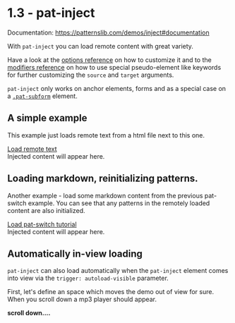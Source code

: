 # 1.3 - pat-inject

Documentation: https://patternslib.com/demos/inject#documentation

With ``pat-inject`` you can load remote content with great variety.

Have a look at the [options reference](https://patternslib.com/demos/inject#optionsreference) on how to customize it and to the [modifiers reference](https://patternslib.com/demos/inject#modifiers) on how to use special pseudo-element like keywords for further customizing the ``source`` and ``target`` arguments.

``pat-inject`` only works on anchor elements, forms and as a special case on a [``.pat-subform``](https://patternslib.com/demos/subform) element.


## A simple example

This example just loads remote text from a html file next to this one.

<div
  class="pat-clone"
  data-pat-clone="
    trigger-behaviour: auto;
    clone-behaviour: escape;
    clone-wrapper: #code-template;
  ">
<div>
  <a href="/1.03/inject-text.html"
      class="pat-inject"
      data-pat-inject="source: #text; target: #target-1">Load remote text</a>
  <div id="target-1">Injected content will appear here.</div>
</div>
</div>


## Loading markdown, reinitializing patterns.

Another example - load some markdown content from the previous pat-switch example.
You can see that any patterns in the remotely loaded content are also initialized.

<div
  class="pat-clone"
  data-pat-clone="
    trigger-behaviour: auto;
    clone-behaviour: escape;
    clone-wrapper: #code-template;
  ">
<div>
  <a href="/1.02/index.md"
      class="pat-inject"
      data-pat-inject="target: #target-2">Load pat-switch tutorial</a>
  <div id="target-2">Injected content will appear here.</div>
</div>
</div>


## Automatically in-view loading

``pat-inject`` can also load automatically when the ``pat-inject`` element comes into view via the ``trigger: autoload-visible`` parameter.

First, let's define an space which moves the demo out of view for sure.
When you scroll down a mp3 player should appear.

<strong>scroll down....</strong>

<div>
  <div style="height: 100vh"></div>
</div>

Now, let's initialize.

We use the special argument ``features: load-inline-script`` here.
This loads scripts defined in the external file.
For security reasons, this is not enabled by default.

TODO: check above statement, coordinate if we can leave ``load-inline-script`` in ``pat-inject``.

<div
  class="pat-clone"
  data-pat-clone="
    trigger-behaviour: auto;
    clone-behaviour: escape;
    clone-wrapper: #code-template;
  ">
<div>
  <a href="/1.03/wavesurfer.html"
      class="pat-inject"
      data-pat-inject="
        trigger: autoload-visible;
        source: body;
        target: self::element;
        features: load-inline-script">Load wavesurfer.js demo</a>
</div>
</div>


## A like button with pat-inject enabled forms

pat-inject on forms turn them into ajax based forms the values are submitted via ajax.

A simple example is a like button.

The beauty in this example is also that a form is used. This is semantically just correct. Data is changed on the server side, so a form fits much better than a simple link.

<div
  class="pat-clone"
  data-pat-clone="
    trigger-behaviour: auto;
    clone-behaviour: escape;
    clone-wrapper: #code-template;
  ">
<form
    action="/1.03/inject-like.html"
    class="pat-inject"
    data-pat-inject="target: self::element">
  <button
      type="submit"
      name="like_button"
      value="like"
      class="pat-tooltip"
      data-pat-tooltip="trigger: hover; position-list: tm">Like
    <sup class="counter">(3)</sup>
  </button>
</form>
</div>

